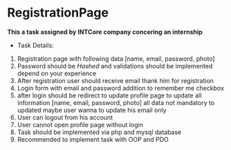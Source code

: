 # RegistrationPage

**This a task assigned by INTCore company concering an internship**

- Task Details:

1. Registration page with following data [name, email, password, photo]
2. Password should be *Hashed* and validations should be implemented depend on your experience
3. After registration user should receive email thank him for registration
4. Login form with email and password addition to remember me checkbox
5. after login should be redirect to update profile page to update all information [name, email, password, photo] all data not mandatory to updated maybe user wanna to update his email only 
6. User can logout from his account 
7. User cannot open profile page without login 
8. Task should be implemented via php and mysql database
9. Recommended to implement task with OOP and PDO
